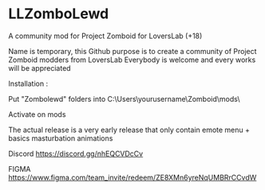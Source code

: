 # LLZomboLewd
A community mod for Project Zomboid for LoversLab (+18)

Name is temporary, this Github purpose is to create a community of Project Zomboid modders from LoversLab
Everybody is welcome and every works will be appreciated

Installation :

Put "Zombolewd" folders into C:\Users\yourusername\Zomboid\mods\

Activate on mods

The actual release is a very early release that only contain emote menu + basics masturbation animations

Discord 
https://discord.gg/nhEQCVDcCv

FIGMA 
https://www.figma.com/team_invite/redeem/ZE8XMn6yreNqUMBRrCCvdW
